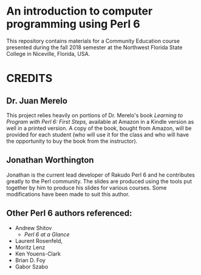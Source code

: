 # An introduction to computer programming using Perl 6

This repository contains materials for a Community Education course
presented during the fall 2018 semester at the Northwest Florida State
College in Niceville, Florida, USA.

# CREDITS

## Dr. Juan Merelo

This project relies heavily on portions of Dr. Merelo's book *Learning to
Program with Perl 6: First Steps,*
available at Amazon in a Kindle version as well in a printed version.
A copy of the book, bought from Amazon, will be provided for each student (who will
use it for the class and who will have the opportunity to buy the book
from the instructor).

## Jonathan Worthington

Jonathan is the current lead developer of Rakudo Perl 6 and he contributes greatly to the Perl community.
The slides are produced using the tools put together by him to produce his slides
for various courses. Some modifications have been made to suit this author.

## Other Perl 6 authors referenced:

- Andrew Shitov
     - *Perl 6 at a Glance*
- Laurent Rosenfeld, 
- Moritz Lenz
- Ken Youens-Clark
- Brian D. Foy
- Gabor Szabo
